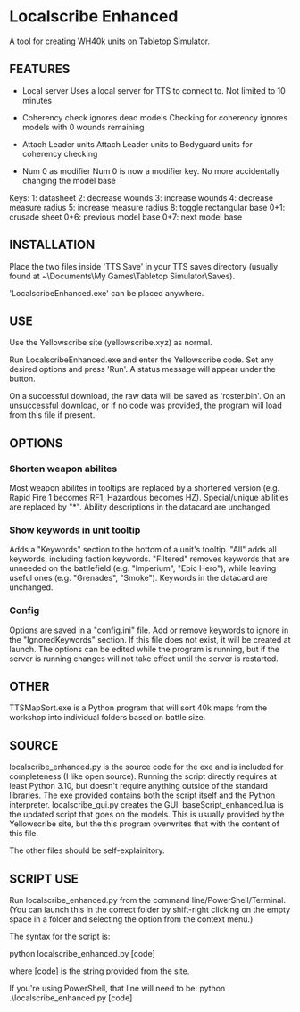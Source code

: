 # Localscribe Enhanced

A tool for creating WH40k units on Tabletop Simulator.

## FEATURES

* Local server
Uses a local server for TTS to connect to. Not limited to 10 minutes

* Coherency check ignores dead models
Checking for coherency ignores models with 0 wounds remaining

* Attach Leader units
Attach Leader units to Bodyguard units for coherency checking

* Num 0 as modifier
Num 0 is now a modifier key. No more accidentally changing the model base

Keys:
1: datasheet
2: decrease wounds
3: increase wounds
4: decrease measure radius
5: increase measure radius
8: toggle rectangular base
0+1: crusade sheet
0+6: previous model base
0+7: next model base


## INSTALLATION

Place the two files inside 'TTS Save' in your TTS saves directory (usually found at ~\Documents\My Games\Tabletop Simulator\Saves).

'LocalscribeEnhanced.exe' can be placed anywhere.


## USE

Use the Yellowscribe site (yellowscribe.xyz) as normal.

Run LocalscribeEnhanced.exe and enter the Yellowscribe code. Set any desired options and press 'Run'. A status message will appear under the button.

On a successful download, the raw data will be saved as 'roster.bin'. On an unsuccessful download, or if no code was provided, the program will load from this file if present.


## OPTIONS

### Shorten weapon abilites

Most weapon abilites in tooltips are replaced by a shortened version (e.g. Rapid Fire 1 becomes RF1, Hazardous becomes HZ). Special/unique abilities are replaced by "*". Ability descriptions in the datacard are unchanged.

### Show keywords in unit tooltip

Adds a "Keywords" section to the bottom of a unit's tooltip. "All" adds all keywords, including faction keywords. "Filtered" removes keywords that are unneeded on the battlefield (e.g. "Imperium", "Epic Hero"), while leaving useful ones (e.g. "Grenades", "Smoke"). Keywords in the datacard are unchanged.

### Config

Options are saved in a "config.ini" file. Add or remove keywords to ignore in the "IgnoredKeywords" section. If this file does not exist, it will be created at launch. The options can be edited while the program is running, but if the server is running changes will not take effect until the server is restarted.


## OTHER

TTSMapSort.exe is a Python program that will sort 40k maps from the workshop into individual folders based on battle size.


## SOURCE

localscribe_enhanced.py is the source code for the exe and is included for completeness (I like open source). Running the script directly requires at least Python 3.10, but doesn't require anything outside of the standard libraries. The exe provided contains both the script itself and the Python interpreter.
localscribe_gui.py creates the GUI.
baseScript_enhanced.lua is the updated script that goes on the models. This is usually provided by the Yellowscribe site, but the this program overwrites that with the content of this file.

The other files should be self-explainitory.


## SCRIPT USE

Run localscribe_enhanced.py from the command line/PowerShell/Terminal. (You can launch this in the correct folder by shift-right clicking on the empty space in a folder and selecting the option from the context menu.)

The syntax for the script is:

python localscribe_enhanced.py [code]

where [code] is the string provided from the site.

If you're using PowerShell, that line will need to be:
python .\localscribe_enhanced.py [code]
